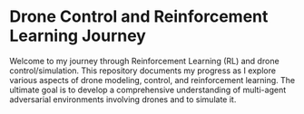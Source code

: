 # Drone Control and Reinforcement Learning Journey
Welcome to my journey through Reinforcement Learning (RL) and drone control/simulation. This repository documents my progress as I explore various aspects of drone modeling, control, and reinforcement learning. The ultimate goal is to develop a comprehensive understanding of multi-agent adversarial environments involving drones and to simulate it.
